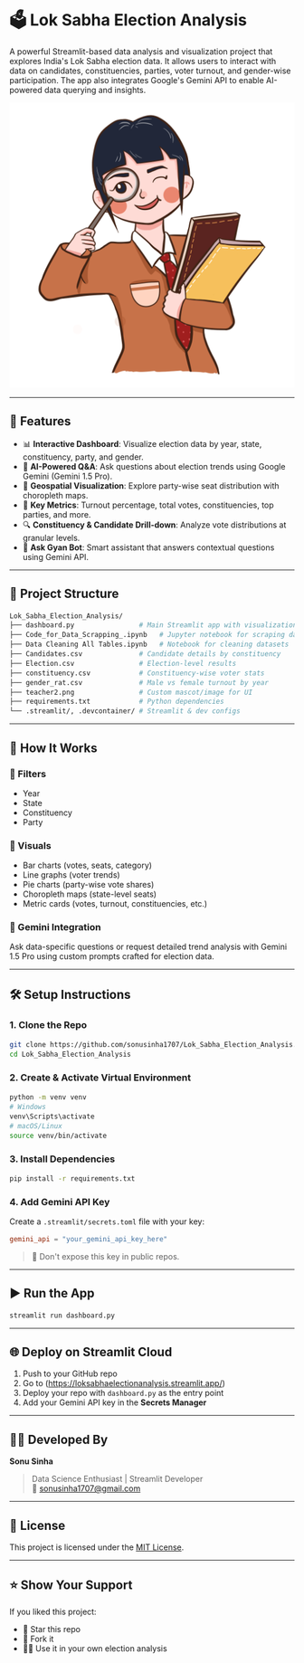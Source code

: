 # 🗳️ Lok Sabha Election Analysis 

A powerful Streamlit-based data analysis and visualization project that explores India's Lok Sabha election data. It allows users to interact with data on candidates, constituencies, parties, voter turnout, and gender-wise participation. The app also integrates Google's Gemini API to enable AI-powered data querying and insights.

![Banner](teacher2.png)

---

## 🚀 Features

- 📊 **Interactive Dashboard**: Visualize election data by year, state, constituency, party, and gender.
- 🧠 **AI-Powered Q&A**: Ask questions about election trends using Google Gemini (Gemini 1.5 Pro).
- 📍 **Geospatial Visualization**: Explore party-wise seat distribution with choropleth maps.
- 🧮 **Key Metrics**: Turnout percentage, total votes, constituencies, top parties, and more.
- 🔍 **Constituency & Candidate Drill-down**: Analyze vote distributions at granular levels.
- 💬 **Ask Gyan Bot**: Smart assistant that answers contextual questions using Gemini API.

---

## 📁 Project Structure

```bash
Lok_Sabha_Election_Analysis/
├── dashboard.py                # Main Streamlit app with visualizations + Gemini integration
├── Code_for_Data_Scrapping_.ipynb   # Jupyter notebook for scraping data
├── Data Cleaning All Tables.ipynb   # Notebook for cleaning datasets
├── Candidates.csv              # Candidate details by constituency
├── Election.csv                # Election-level results
├── constituency.csv            # Constituency-wise voter stats
├── gender_rat.csv              # Male vs female turnout by year
├── teacher2.png                # Custom mascot/image for UI
├── requirements.txt            # Python dependencies
└── .streamlit/, .devcontainer/ # Streamlit & dev configs
```

---

## 🧠 How It Works

### 🔎 Filters
- Year
- State
- Constituency
- Party

### 📌 Visuals
- Bar charts (votes, seats, category)
- Line graphs (voter trends)
- Pie charts (party-wise vote shares)
- Choropleth maps (state-level seats)
- Metric cards (votes, turnout, constituencies, etc.)

### 🤖 Gemini Integration
Ask data-specific questions or request detailed trend analysis with Gemini 1.5 Pro using custom prompts crafted for election data.

---

## 🛠️ Setup Instructions

### 1. Clone the Repo

```bash
git clone https://github.com/sonusinha1707/Lok_Sabha_Election_Analysis.git
cd Lok_Sabha_Election_Analysis
```

### 2. Create & Activate Virtual Environment

```bash
python -m venv venv
# Windows
venv\Scripts\activate
# macOS/Linux
source venv/bin/activate
```

### 3. Install Dependencies

```bash
pip install -r requirements.txt
```

### 4. Add Gemini API Key

Create a `.streamlit/secrets.toml` file with your key:

```toml
gemini_api = "your_gemini_api_key_here"
```

> 🔐 Don't expose this key in public repos.

---

## ▶️ Run the App

```bash
streamlit run dashboard.py
```

---

## 🌐 Deploy on Streamlit Cloud

1. Push to your GitHub repo
2. Go to (https://loksabhaelectionanalysis.streamlit.app/)
3. Deploy your repo with `dashboard.py` as the entry point
4. Add your Gemini API key in the **Secrets Manager**

---

## 🙋‍♂️ Developed By

**Sonu Sinha**  
> Data Science Enthusiast | Streamlit Developer  
> 📧 sonusinha1707@gmail.com

---

## 📜 License

This project is licensed under the [MIT License](LICENSE).

---

## ⭐ Show Your Support

If you liked this project:
- 🌟 Star this repo
- 🍴 Fork it
- 👨‍💻 Use it in your own election analysis
